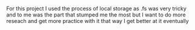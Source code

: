 For this project I used the process of local storage as .fs was very tricky 
and to me was the part that stumped me the most but I want to do more 
reseach and get more practice with it that way I get better at it eventually 